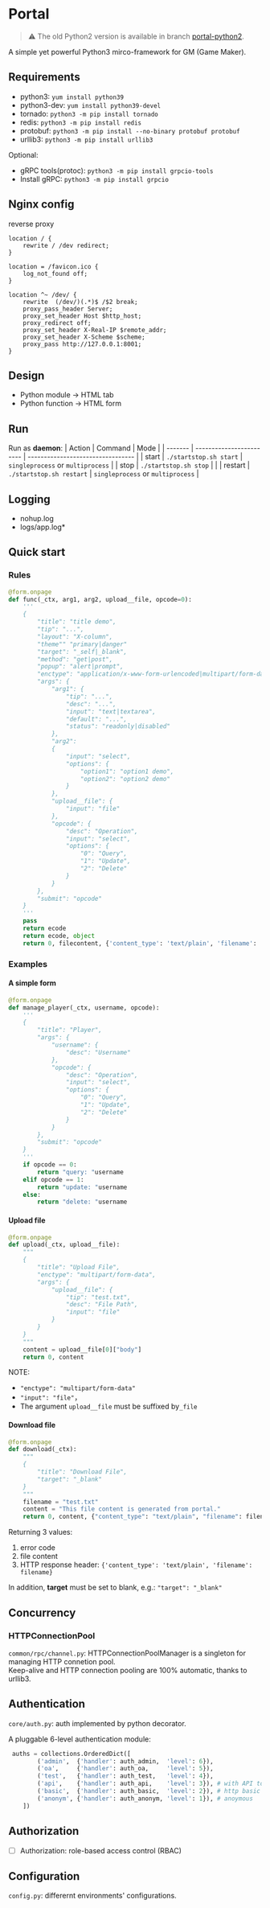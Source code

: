 # Portal

> ⚠️ The old Python2 version is available in branch [portal-python2](https://github.com/wenchy/portal/tree/portal-python2).

A simple yet powerful Python3 mirco-framework for GM (Game Maker).

## Requirements

- python3: `yum install python39`
- python3-dev: `yum install python39-devel`
- tornado: `python3 -m pip install tornado`
- redis: `python3 -m pip install redis`
- protobuf: `python3 -m pip install --no-binary protobuf protobuf`
- urllib3: `python3 -m pip install urllib3`

Optional:
- gRPC tools(protoc): `python3 -m pip install grpcio-tools`
- Install gRPC: `python3 -m pip install grpcio`

## Nginx config

reverse proxy
```
location / {
    rewrite / /dev redirect;
}

location = /favicon.ico {
    log_not_found off;
}

location ^~ /dev/ {
    rewrite  (/dev/)(.*)$ /$2 break;
    proxy_pass_header Server;
    proxy_set_header Host $http_host;
    proxy_redirect off;
    proxy_set_header X-Real-IP $remote_addr;
    proxy_set_header X-Scheme $scheme;
    proxy_pass http://127.0.0.1:8001;
}
```


## Design

- Python module -> HTML tab  
- Python function -> HTML form

## Run

Run as **daemon**:
| Action  | Command                  | Mode                              |
| ------- | ------------------------ | --------------------------------- |
| start   | `./startstop.sh start`   | `singleprocess` or `multiprocess` |
| stop    | `./startstop.sh stop`    |                                   |
| restart | `./startstop.sh restart` | `singleprocess` or `multiprocess` |

## Logging

- nohup.log
- logs/app.log*
 

## Quick start

### Rules

```python
@form.onpage
def func(_ctx, arg1, arg2, upload__file, opcode=0):
    '''
    {
        "title": "title demo",
        "tip": "...",
        "layout": "X-column",
        "theme"" "primary|danger"
        "target": "_self|_blank",
        "method": "get|post",
        "popup": "alert|prompt",
        "enctype": "application/x-www-form-urlencoded|multipart/form-data",
        "args": {
            "arg1": {
                "tip": "...",
                "desc": "...",
                "input": "text|textarea",
                "default": "...",
                "status": "readonly|disabled"
            },
            "arg2":
            {
                "input": "select",
                "options": {
                    "option1": "option1 demo",
                    "option2": "option2 demo"
                }
            },
            "upload__file": {
                "input": "file"
            },
            "opcode": {
                "desc": "Operation",
                "input": "select",
                "options": {
                    "0": "Query",
                    "1": "Update",
                    "2": "Delete"
                }
            }
        },
        "submit": "opcode"
    }
    '''
    pass
    return ecode
    return ecode, object
	return 0, filecontent, {'content_type': 'text/plain', 'filename': 'filename.txt'}
```

### Examples

#### A simple form

```python
@form.onpage
def manage_player(_ctx, username, opcode):
    '''
    {
        "title": "Player",
        "args": {
            "username": {
                "desc": "Username"
            },
            "opcode": {
                "desc": "Operation",
                "input": "select",
                "options": {
                    "0": "Query",
                    "1": "Update",
                    "2": "Delete"
                }
            }
        },
        "submit": "opcode"
    }
    '''
    if opcode == 0:
        return "query: "username
    elif opcode == 1:
        return "update: "username
    else:
        return "delete: "username
```

#### Upload file

```python
@form.onpage
def upload(_ctx, upload__file):
    """
    {
        "title": "Upload File",
        "enctype": "multipart/form-data",
        "args": {
            "upload__file": {
                "tip": "test.txt",
                "desc": "File Path",
                "input": "file"
            }
        }
    }
    """
    content = upload__file[0]["body"]
    return 0, content
```

NOTE:
- `"enctype": "multipart/form-data"`
- `"input": "file"`，
- The argument `upload__file` must be suffixed by`_file`

#### Download file

```python
@form.onpage
def download(_ctx):
    """
    {
        "title": "Download File",
        "target": "_blank"
    }
    """
    filename = "test.txt"
    content = "This file content is generated from portal."
    return 0, content, {"content_type": "text/plain", "filename": filename}
```

Returning 3 values:
1. error code
2. file content 
3. HTTP response header: `{'content_type': 'text/plain', 'filename': filename}`

In addition, **target** must be set to blank, e.g.: `"target": "_blank"`

## Concurrency

### HTTPConnectionPool

`common/rpc/channel.py`: HTTPConnectionPoolManager is a singleton for managing HTTP connetion pool.  
Keep-alive and HTTP connection pooling are 100% automatic, thanks to urllib3.

## Authentication

`core/auth.py`: auth implemented by python decorator. 

A pluggable 6-level authentication module:
```python
 auths = collections.OrderedDict([
        ('admin',  {'handler': auth_admin,  'level': 6}),
        ('oa',     {'handler': auth_oa,     'level': 5}),
        ('test',   {'handler': auth_test,   'level': 4}),
        ('api',    {'handler': auth_api,    'level': 3}), # with API token
        ('basic',  {'handler': auth_basic,  'level': 2}), # http basic
        ('anonym', {'handler': auth_anonym, 'level': 1}), # anoymous
    ])
```

## Authorization

- [ ] Authorization: role-based access control (RBAC)

## Configuration

`config.py`: differernt environments' configurations.
